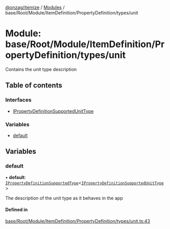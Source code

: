 [@onzag/itemize](../README.md) / [Modules](../modules.md) / base/Root/Module/ItemDefinition/PropertyDefinition/types/unit

# Module: base/Root/Module/ItemDefinition/PropertyDefinition/types/unit

Contains the unit type description

## Table of contents

### Interfaces

- [IPropertyDefinitionSupportedUnitType](../interfaces/base_Root_Module_ItemDefinition_PropertyDefinition_types_unit.IPropertyDefinitionSupportedUnitType.md)

### Variables

- [default](base_Root_Module_ItemDefinition_PropertyDefinition_types_unit.md#default)

## Variables

### default

• **default**: [`IPropertyDefinitionSupportedType`](../interfaces/base_Root_Module_ItemDefinition_PropertyDefinition_types.IPropertyDefinitionSupportedType.md)<[`IPropertyDefinitionSupportedUnitType`](../interfaces/base_Root_Module_ItemDefinition_PropertyDefinition_types_unit.IPropertyDefinitionSupportedUnitType.md)\>

The description of the unit type as it behaves in the app

#### Defined in

[base/Root/Module/ItemDefinition/PropertyDefinition/types/unit.ts:43](https://github.com/onzag/itemize/blob/5c2808d3/base/Root/Module/ItemDefinition/PropertyDefinition/types/unit.ts#L43)

